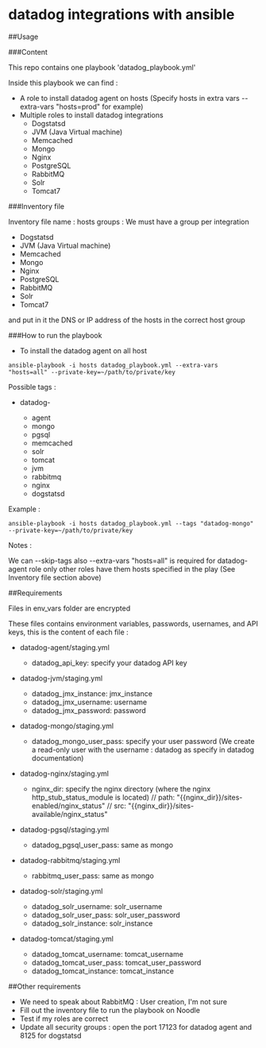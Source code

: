 # datadog integrations with ansible

##Usage 

###Content

This repo contains one playbook 'datadog_playbook.yml'

Inside this playbook we can find :

- A role to install datadog agent on hosts (Specify hosts in extra vars --extra-vars "hosts=prod" for example)
- Multiple roles to install datadog integrations
	* Dogstatsd
	* JVM (Java Virtual machine)
	* Memcached
	* Mongo
	* Nginx
	* PostgreSQL
	* RabbitMQ
	* Solr
	* Tomcat7

###Inventory file

Inventory file name : hosts
groups : We must have a group per integration

* Dogstatsd
* JVM (Java Virtual machine)
* Memcached
* Mongo
* Nginx
* PostgreSQL
* RabbitMQ
* Solr
* Tomcat7

and put in it the DNS or IP address of the hosts in the correct host group

###How to run the playbook

* To install the datadog agent on all host

```
ansible-playbook -i hosts datadog_playbook.yml --extra-vars "hosts=all" --private-key=~/path/to/private/key
```
Possible tags  :

- datadog-<tags>

	* agent
	* mongo
	* pgsql
	* memcached
	* solr
	* tomcat 
	* jvm
	* rabbitmq
	* nginx
	* dogstatsd

Example :

```
ansible-playbook -i hosts datadog_playbook.yml --tags "datadog-mongo" --private-key=~/path/to/private/key
```

Notes :

We can --skip-tags also
--extra-vars "hosts=all" is required for datadog-agent role only
other roles have them hosts specified in the play (See Inventory file section above)

##Requirements

Files in env_vars folder are encrypted 

These files contains environment variables, passwords, usernames, and API keys, this is the content of each file :

* datadog-agent/staging.yml
	- datadog_api_key: specify your datadog API key

* datadog-jvm/staging.yml
	- datadog_jmx_instance: jmx_instance
	- datadog_jmx_username: username 
	- datadog_jmx_password: password 

* datadog-mongo/staging.yml
	- datadog_mongo_user_pass: specify your user password (We create a read-only user with the username : datadog as specify in datadog documentation)

* datadog-nginx/staging.yml
	- nginx_dir: specify the nginx directory (where the nginx http_stub_status_module is located)
	// path: "{{nginx_dir}}/sites-enabled/nginx_status"
    // src: "{{nginx_dir}}/sites-available/nginx_status"

* datadog-pgsql/staging.yml
	- datadog_pgsql_user_pass: same as mongo

* datadog-rabbitmq/staging.yml
	- rabbitmq_user_pass: same as mongo

* datadog-solr/staging.yml
	- datadog_solr_username: solr_username
	- datadog_solr_user_pass: solr_user_password
	- datadog_solr_instance: solr_instance

* datadog-tomcat/staging.yml
	- datadog_tomcat_username: tomcat_username
	- datadog_tomcat_user_pass: tomcat_user_password
	- datadog_tomcat_instance: tomcat_instance

##Other requirements

- We need to speak about RabbitMQ : User creation, I'm not sure
- Fill out the inventory file to run the playbook on Noodle 
- Test if my roles are correct
- Update all security groups : open the port 17123 for datadog agent and 8125 for dogstatsd



